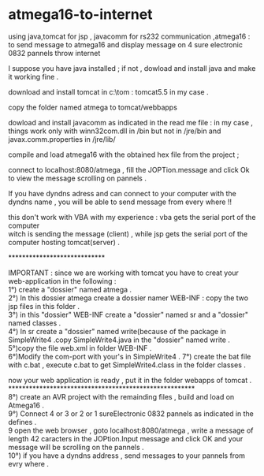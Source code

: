 atmega16-to-internet
====================

using java,tomcat for jsp , javacomm for rs232 communication ,atmega16 :  
to send message to atmega16 and display message on 4 sure electronic 0832 pannels throw internet

I suppose you have java installed ; if not , dowload and install java and make it working fine .

download and install tomcat in c:\tom : tomcat5.5 in my case .

copy the folder named atmega to tomcat/webbapps

dowload and install javacomm as indicated in the read me file :
in my case , things work only with winn32com.dll in <java>/bin but not in <java>/jre/bin
and javax.comm.properties in <java>/jre/lib/


compile and load atmega16 with the obtained hex file from the project ;


connect to localhost:8080/atmega , fill the JOPTion.message and click Ok to view the message scrolling on pannels .

If you have dyndns adress and can connect to your computer with the dyndns name , you will be able to send message 
from every where !!


this don't work with VBA with my experience : vba gets the serial port of the computer <br>
witch is sending the message (client) , while jsp gets the serial port of the computer hosting tomcat(server) .<br>

****************************<br>

IMPORTANT : since we are working with tomcat you have to creat your web-application in the following :<br>
1°) create a "dossier" named atmega .<br>
2°) In this dossier atmega create a dossier namer WEB-INF : copy the two jsp files in this folder .<br>
3°) in this "dossier" WEB-INF create a "dossier" named sr and a "dossier" named classes . <br>
4°) In sr create a "dossier" named write(because of the package in SimpleWrite4 .copy SimpleWrite4.java in the "dossier" named write .<br>
5°)copy the file web.xml in folder WEB-INF .<br>
6°)Modify the com-port with your's in SimpleWrite4 .
7°) create the bat file with c.bat , execute c.bat to get SimpleWrite4.class in the folder classes .<br>

now your web application is ready , put it in the folder webapps of tomcat .<br>
******************************************************<br>
8°) create an AVR project with the remainding files , build and load on Atmega16 .<br>
9°) Connect 4 or 3 or 2 or 1 sureElectronic 0832 pannels as indicated in the defines .<br>
9 open the web browser , goto localhost:8080/atmega , write a message of length 42 caracters in the JOPtion.Input message and click OK and your message will be scrolling on the pannels .<br>
10°) if you have a dyndns address , send messages to your pannels from evry where .<br>






